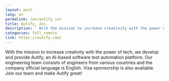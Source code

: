 ```yaml
---
layout: post
lang: en
permalink: /en/autify_inc
title: Autify, Inc.
description: ' With the mission to increase creativity with the power of tech, we develop and provide Autify, an AI-based software test automation platform. Our engineering team consists of engineers from various countries and the company official language is English. Visa sponsorship is also available. Join our team and make Autify great! '
categories: full_remote
link: https://autify.com/
---
```


<p>With the mission to increase creativity with the power of tech, we develop and provide Autify, an AI-based software test automation platform. Our engineering team consists of engineers from various countries and the company official language is English. Visa sponsorship is also available. Join our team and make Autify great!</p>
